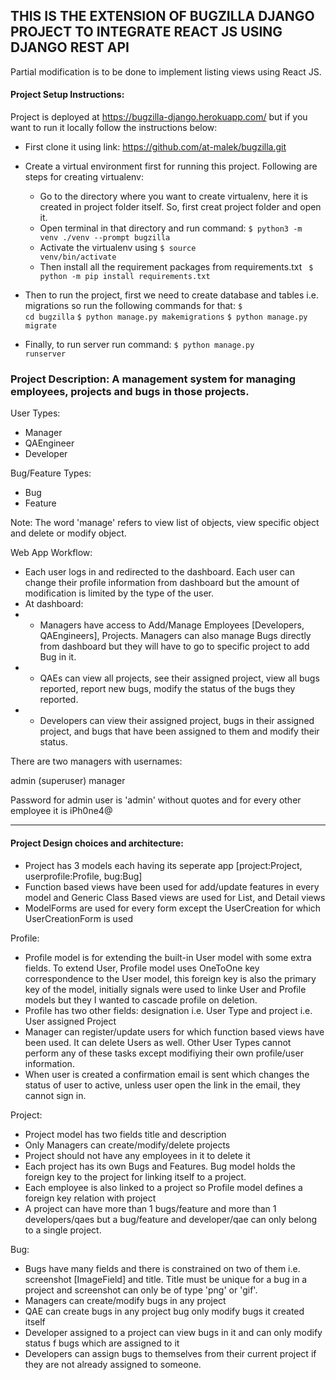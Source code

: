 ## THIS IS THE EXTENSION OF BUGZILLA DJANGO PROJECT TO INTEGRATE REACT JS USING DJANGO REST API

Partial modification is to be done to implement listing views using React JS.

#### Project Setup Instructions:

Project is deployed at https://bugzilla-django.herokuapp.com/ but if you want to run it locally follow the instructions below:

- First clone it using link: https://github.com/at-malek/bugzilla.git
- Create a virtual environment first for running this project. Following are steps for creating virtualenv:

  - Go to the directory where you want to create virtualenv, here it is created in project folder itself. So, first creat project folder and open it.
  - Open terminal in that directory and run command:
    <code>$ python3 -m venv ./venv --prompt bugzilla</code>
  - Activate the virtualenv using
    <code>$ source venv/bin/activate</code>
  - Then install all the requirement packages from requirements.txt
    <code> $ python -m pip install requirements.txt</code>

- Then to run the project, first we need to create database and tables i.e. migrations so run the following commands for that:
  <code>$ cd bugzilla</code>
  <code>$ python manage.py makemigrations</code>
  <code>$ python manage.py migrate</code>
- Finally, to run server run command:
  <code>$ python manage.py runserver</code>

### Project Description: A management system for managing employees, projects and bugs in those projects.

User Types:

- Manager
- QAEngineer
- Developer

Bug/Feature Types:

- Bug
- Feature

Note: The word 'manage' refers to view list of objects, view specific object and delete or modify object.

Web App Workflow:

- Each user logs in and redirected to the dashboard. Each user can change their profile information from dashboard but the amount of modification is limited by the type of the user.
- At dashboard:
- - Managers have access to Add/Manage Employees [Developers, QAEngineers], Projects. Managers can also manage Bugs directly from dashboard but they will have to go to specific project to add Bug in it.
- - QAEs can view all projects, see their assigned project, view all bugs reported, report new bugs, modify the status of the bugs they reported.
- - Developers can view their assigned project, bugs in their assigned project, and bugs that have been assigned to them and modify their status.

There are two managers with usernames:

admin (superuser)
manager

Password for admin user is 'admin' without quotes and for every other employee it is iPh0ne4@

<hr/>

#### Project Design choices and architecture:

- Project has 3 models each having its seperate app [project:Project, userprofile:Profile, bug:Bug]
- Function based views have been used for add/update features in every model and Generic Class Based views are used for List, and Detail views
- ModelForms are used for every form except the UserCreation for which UserCreationForm is used

Profile:

- Profile model is for extending the built-in User model with some extra fields. To extend User, Profile model uses OneToOne key correspondence to the User model, this foreign key is also the primary key of the model, initially signals were used to linke User and Profile models but they I wanted to cascade profile on deletion.
- Profile has two other fields: designation i.e. User Type and project i.e. User assigned Project
- Manager can register/update users for which function based views have been used. It can delete Users as well. Other User Types cannot perform any of these tasks except modifiying their own profile/user information.
- When user is created a confirmation email is sent which changes the status of user to active, unless user open the link in the email, they cannot sign in.

Project:

- Project model has two fields title and description
- Only Managers can create/modify/delete projects
- Project should not have any employees in it to delete it
- Each project has its own Bugs and Features. Bug model holds the foreign key to the project for linking itself to a project.
- Each employee is also linked to a project so Profile model defines a foreign key relation with project
- A project can have more than 1 bugs/feature and more than 1 developers/qaes but a bug/feature and developer/qae can only belong to a single project.

Bug:

- Bugs have many fields and there is constrained on two of them i.e. screenshot [ImageField] and title. Title must be unique for a bug in a project and screenshot can only be of type 'png' or 'gif'.
- Managers can create/modify bugs in any project
- QAE can create bugs in any project bug only modify bugs it created itself
- Developer assigned to a project can view bugs in it and can only modify status f bugs which are assigned to it
- Developers can assign bugs to themselves from their current project if they are not already assigned to someone.
